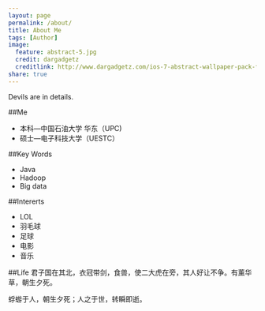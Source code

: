 ```yaml
---
layout: page
permalink: /about/
title: About Me
tags: [Author]
image:
  feature: abstract-5.jpg
  credit: dargadgetz
  creditlink: http://www.dargadgetz.com/ios-7-abstract-wallpaper-pack-for-iphone-5-and-ipod-touch-retina/
share: true
---
```


Devils are in details.

##Me
- 本科—中国石油大学 华东（UPC)
- 硕士—电子科技大学（UESTC）

##Key Words
- Java
- Hadoop
- Big data

##Intererts
- LOL
- 羽毛球
- 足球
- 电影
- 音乐

##Life
君子国在其北，衣冠带剑，食兽，使二大虎在旁，其人好让不争。有薰华草，朝生夕死。

蜉蝣于人，朝生夕死；人之于世，转瞬即逝。







